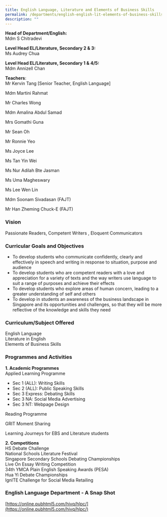```yaml
---
title: English Language, Literature and Elements of Business Skills
permalink: /departments/english-english-lit-elements-of-business-skills/
description: ""
---
```

**Head of Department/English:**    
Mdm S Chitradevi
  

**Level Head EL/Literature, Secondary 2 & 3:**   
Ms Audrey Chua
  

**Level Head EL/Literature, Secondary 1 & 4/5:**     
Mdm Annizell Chan
  

**Teachers**:   
Mr Kervin Tang [Senior Teacher, English Language]

Mdm Martini Rahmat

Mr Charles Wong

Mdm Amalina Abdul Samad

Mrs Gomathi Guna

Mr Sean Oh

Mr Ronnie Yeo

Ms Joyce Lee

Ms Tan Yin Wei

Ms Nur Adilah Bte Jasman

Ms Uma Magheswary

Ms Lee Wen Lin

Mdm Soonam Sivadasan (FAJT)

Mr Han Zheming Chuck-E (FAJT)
  

### Vision

Passionate Readers, Competent Writers , Eloquent Communicators  

### Curricular Goals and Objectives

*   To develop students who communicate confidently, clearly and effectively in speech and writing in response to situation, purpose and audience
*   To develop students who are competent readers with a love and appreciation for a variety of texts and the way writers use language to suit a range of purposes and achieve their effects
*   To develop students who explore areas of human concern, leading to a greater understanding of self and others
*   To develop in students an awareness of the business landscape in Singapore and its opportunities and challenges, so that they will be more reflective of the knowledge and skills they need

  

### Curriculum/Subject Offered
English Language   
Literature in English   
Elements of Business Skills

### Programmes and Activities

**1\. Academic Programmes**    
Applied Learning Programme  

*   Sec 1 (ALL): Writing Skills
*   Sec 2 (ALL): Public Speaking Skills
*   Sec 3 Express: Debating Skills
*   Sec 3 NA: Social Media Advertising
*   Sec 3 NT: Webpage Design

Reading Programme  

GRIT Moment Sharing  

Learning Journeys for EBS and Literature students  

  

**2\. Competitions**   
HS Debate Challenge  
National Schools Literature Festival   
Singapore Secondary Schools Debating Championships   
Live On Essay Writing Competition  
34th YMCA Plain English Speaking Awards (PESA)   
Hua Yi Debate Championships  
IgnITE Challenge for Social Media Retailing   

  

### English Language Department - A Snap Shot



[https://online.pubhtml5.com/hivq/hlpc/](https://online.pubhtml5.com/hivq/hlpc/)